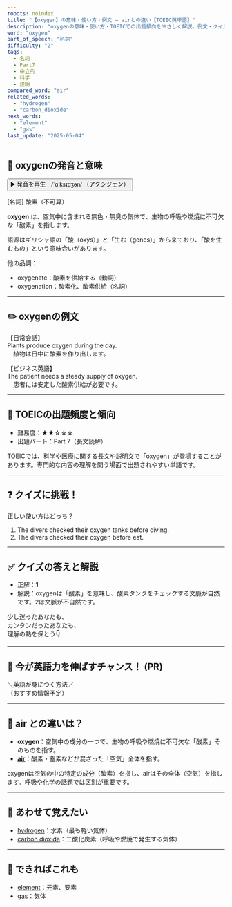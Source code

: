 ```yaml
---
robots: noindex
title: "【oxygen】の意味・使い方・例文 ― airとの違い【TOEIC英単語】"
description: "oxygenの意味・使い方・TOEICでの出題傾向をやさしく解説。例文・クイズ付きでairとの違いもわかりやすく学べます。"
word: "oxygen"
part_of_speech: "名詞"
difficulty: "2"
tags:
  - 名詞
  - Part7
  - 中立的
  - 科学
  - 説明
compared_word: "air"
related_words:
  - "hydrogen"
  - "carbon_dioxide"
next_words:
  - "element"
  - "gas"
last_update: "2025-05-04"
---
```


## 🔰 oxygenの発音と意味

<button class="play-audio" onclick="playTTS('oxygen')">
  <span class="play-audio-main">
    ▶️ 発音を再生　/ˈɑːksɪdʒən/
  </span>
  <span class="play-audio-sub">
    （アクシジェン）
  </span>
</button>

[名詞] 酸素（不可算）

**oxygen** は、空気中に含まれる無色・無臭の気体で、生物の呼吸や燃焼に不可欠な「酸素」を指します。

語源はギリシャ語の「酸（oxys）」と「生む（genes）」から来ており、「酸を生むもの」という意味合いがあります。

他の品詞：  
- oxygenate：酸素を供給する（動詞）
- oxygenation：酸素化、酸素供給（名詞）

---

## ✏️ oxygenの例文

【日常会話】  
Plants produce oxygen during the day.  
　植物は日中に酸素を作り出します。

【ビジネス英語】  
The patient needs a steady supply of oxygen.  
　患者には安定した酸素供給が必要です。

---

## 🎯 TOEICの出題頻度と傾向

- 難易度：★★☆☆☆
- 出題パート：Part 7（長文読解）

TOEICでは、科学や医療に関する長文や説明文で「oxygen」が登場することがあります。専門的な内容の理解を問う場面で出題されやすい単語です。

---

## ❓ クイズに挑戦！

正しい使い方はどっち？

1. The divers checked their oxygen tanks before diving.  
2. The divers checked their oxygen before eat.

---

## ✅ クイズの答えと解説

- 正解：**1**
- 解説：oxygenは「酸素」を意味し、酸素タンクをチェックする文脈が自然です。2は文脈が不自然です。

少し迷ったあなたも、  
カンタンだったあなたも、  
理解の熱を保とう👇️

---

## 🚀 今が英語力を伸ばすチャンス！ (PR)

<div class="info-center">
＼英語が身につく方法／<br>  
（おすすめ情報予定）
</div>

---

## 🤔  air との違いは？

- **oxygen**：空気中の成分の一つで、生物の呼吸や燃焼に不可欠な「酸素」そのものを指す。
- **[air](/air)**：酸素・窒素などが混ざった「空気」全体を指す。

oxygenは空気の中の特定の成分（酸素）を指し、airはその全体（空気）を指します。呼吸や化学の話題では区別が重要です。

---

## 🧩 あわせて覚えたい

- [hydrogen](/hydrogen)：水素（最も軽い気体）
- [carbon dioxide](/carbon_dioxide)：二酸化炭素（呼吸や燃焼で発生する気体）

---

## 📖 できればこれも

- [element](/element)：元素、要素
- [gas](/gas)：気体

<!-- cvid: aid46_bid00 -->
